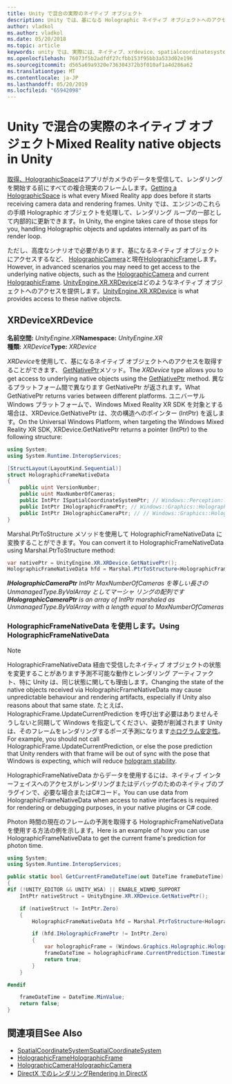 ```yaml
---
title: Unity で混合の実際のネイティブ オブジェクト
description: Unity では、基になる Holographic ネイティブ オブジェクトへのアクセスを取得します。
author: vladkol
ms.author: vladkol
ms.date: 05/20/2018
ms.topic: article
keywords: unity では、実際には、ネイティブ、xrdevice、spatialcoordinatesystem、holographicframe、holographiccamera、ispatialcoordinatesystem、iholographicframe、iholographiccamera、getnativeptr の混在
ms.openlocfilehash: 76073f5b2adfdf27cfbb153f95bb3a533d02e196
ms.sourcegitcommit: d565a69a9320e736304372b3f010af1a4d286a62
ms.translationtype: MT
ms.contentlocale: ja-JP
ms.lasthandoff: 05/20/2019
ms.locfileid: "65942098"
---
```

# <a name="mixed-reality-native-objects-in-unity"></a><span data-ttu-id="5fbca-104">Unity で混合の実際のネイティブ オブジェクト</span><span class="sxs-lookup"><span data-stu-id="5fbca-104">Mixed Reality native objects in Unity</span></span>

<span data-ttu-id="5fbca-105">[取得、HolographicSpace](getting-a-holographicspace.md)はアプリがカメラのデータを受信して、レンダリングを開始する前にすべての複合現実のフレームします。</span><span class="sxs-lookup"><span data-stu-id="5fbca-105">[Getting a HolographicSpace](getting-a-holographicspace.md) is what every Mixed Reality app does before it starts receiving camera data and rendering frames.</span></span> <span data-ttu-id="5fbca-106">Unity では、エンジンのこれらの手順 Holographic オブジェクトを処理して、レンダリング ループの一部として内部的に更新できます。</span><span class="sxs-lookup"><span data-stu-id="5fbca-106">In Unity, the engine takes care of those steps for you, handling Holographic objects and updates internally as part of its render loop.</span></span>

<span data-ttu-id="5fbca-107">ただし、高度なシナリオで必要があります、基になるネイティブ オブジェクトにアクセスするなど、 <a href="https://docs.microsoft.com/uwp/api/windows.graphics.holographic.holographiccamera" target="_blank">HolographicCamera</a>と現在<a href="https://docs.microsoft.com/uwp/api/windows.graphics.holographic.holographicframe" target="_blank">HolographicFrame</a>します。</span><span class="sxs-lookup"><span data-stu-id="5fbca-107">However, in advanced scenarios you may need to get access to the underlying native objects, such as the <a href="https://docs.microsoft.com/uwp/api/windows.graphics.holographic.holographiccamera" target="_blank">HolographicCamera</a> and current <a href="https://docs.microsoft.com/uwp/api/windows.graphics.holographic.holographicframe" target="_blank">HolographicFrame</a>.</span></span> <span data-ttu-id="5fbca-108"><a href="https://docs.unity3d.com/ScriptReference/XR.XRDevice.html" target="_blank">UnityEngine.XR.XRDevice</a>はどのようなネイティブ オブジェクトへのアクセスを提供します。</span><span class="sxs-lookup"><span data-stu-id="5fbca-108"><a href="https://docs.unity3d.com/ScriptReference/XR.XRDevice.html" target="_blank">UnityEngine.XR.XRDevice</a> is what provides access to these native objects.</span></span>

## <a name="xrdevice"></a><span data-ttu-id="5fbca-109">XRDevice</span><span class="sxs-lookup"><span data-stu-id="5fbca-109">XRDevice</span></span> 

<span data-ttu-id="5fbca-110">**名前空間:** *UnityEngine.XR*</span><span class="sxs-lookup"><span data-stu-id="5fbca-110">**Namespace:** *UnityEngine.XR*</span></span><br>
<span data-ttu-id="5fbca-111">**種類:** *XRDevice*</span><span class="sxs-lookup"><span data-stu-id="5fbca-111">**Type:** *XRDevice*</span></span>

<span data-ttu-id="5fbca-112">*XRDevice*を使用して、基になるネイティブ オブジェクトへのアクセスを取得することができます、 <a href="https://docs.unity3d.com/ScriptReference/XR.XRDevice.GetNativePtr.html" target="_blank">GetNativePtr</a>メソッド。</span><span class="sxs-lookup"><span data-stu-id="5fbca-112">The *XRDevice* type allows you to get access to underlying native objects using the <a href="https://docs.unity3d.com/ScriptReference/XR.XRDevice.GetNativePtr.html" target="_blank">GetNativePtr</a> method.</span></span> <span data-ttu-id="5fbca-113">異なるプラットフォーム間で異なります GetNativePtr が返されます。</span><span class="sxs-lookup"><span data-stu-id="5fbca-113">What GetNativePtr returns varies between different platforms.</span></span> <span data-ttu-id="5fbca-114">ユニバーサル Windows プラットフォームで、Windows Mixed Reality XR SDK を対象とする場合は、XRDevice.GetNativePtr は、次の構造へのポインター (IntPtr) を返します。</span><span class="sxs-lookup"><span data-stu-id="5fbca-114">On the Universal Windows Platform, when targeting the Windows Mixed Reality XR SDK, XRDevice.GetNativePtr returns a pointer (IntPtr) to the following structure:</span></span> 

```cs
using System;
using System.Runtime.InteropServices;

[StructLayout(LayoutKind.Sequential)]
struct HolographicFrameNativeData
{
    public uint VersionNumber;
    public uint MaxNumberOfCameras;
    public IntPtr ISpatialCoordinateSystemPtr; // Windows::Perception::Spatial::ISpatialCoordinateSystem
    public IntPtr IHolographicFramePtr; // Windows::Graphics::Holographic::IHolographicFrame 
    public IntPtr IHolographicCameraPtr; // // Windows::Graphics::Holographic::IHolographicCamera
}
```
<span data-ttu-id="5fbca-115">Marshal.PtrToStructure メソッドを使用して HolographicFrameNativeData に変換することができます。</span><span class="sxs-lookup"><span data-stu-id="5fbca-115">You can convert it to HolographicFrameNativeData using Marshal.PtrToStructure method:</span></span>
```cs
var nativePtr = UnityEngine.XR.XRDevice.GetNativePtr();
HolographicFrameNativeData hfd = Marshal.PtrToStructure<HolographicFrameNativeData>(nativePtr);
```
<span data-ttu-id="5fbca-116">***IHolographicCameraPtr** IntPtr MaxNumberOfCameras を等しい長さの UnmanagedType.ByValArray としてマーシャ リングの配列です*</span><span class="sxs-lookup"><span data-stu-id="5fbca-116">***IHolographicCameraPtr** is an array of IntPtr marshaled as UnmanagedType.ByValArray with a length equal to MaxNumberOfCameras*</span></span> 


### <a name="using-holographicframenativedata"></a><span data-ttu-id="5fbca-117">HolographicFrameNativeData を使用します。</span><span class="sxs-lookup"><span data-stu-id="5fbca-117">Using HolographicFrameNativeData</span></span>

> [!NOTE]
> <span data-ttu-id="5fbca-118">HolographicFrameNativeData 経由で受信したネイティブ オブジェクトの状態を変更することがあります予測不可能な動作とレンダリング アーティファクト、特に Unity は、同じ状態に関しても理由します。</span><span class="sxs-lookup"><span data-stu-id="5fbca-118">Changing the state of the native objects received via HolographicFrameNativeData may cause unpredictable behaviour and rendering artifacts, especially if Unity also reasons about that same state.</span></span>  <span data-ttu-id="5fbca-119">たとえば、HolographicFrame.UpdateCurrentPrediction を呼び出す必要はありませんそうしないと同期して Windows を指定してください、姿勢が削減されます Unity は、そのフレームをレンダリングするポーズ予測になります[ホログラム安定性](hologram-stability.md)。</span><span class="sxs-lookup"><span data-stu-id="5fbca-119">For example, you should not call HolographicFrame.UpdateCurrentPrediction, or else the pose prediction that Unity renders with that frame will be out of sync with the pose that Windows is expecting, which will reduce [hologram stability](hologram-stability.md).</span></span>

<span data-ttu-id="5fbca-120">HolographicFrameNativeData からデータを使用するには、ネイティブ インターフェイスへのアクセスがレンダリングまたはデバッグのためのネイティブのプラグインで、必要な場合またはC#コード。</span><span class="sxs-lookup"><span data-stu-id="5fbca-120">You can use data from HolographicFrameNativeData when access to native interfaces is required for rendering or debugging purposes, in your native plugins or C# code.</span></span> 

<span data-ttu-id="5fbca-121">Photon 時間の現在のフレームの予測を取得する HolographicFrameNativeData を使用する方法の例を示します。</span><span class="sxs-lookup"><span data-stu-id="5fbca-121">Here is an example of how you can use HolographicFrameNativeData to get the current frame's prediction for photon time.</span></span> 
```cs
using System;
using System.Runtime.InteropServices;

public static bool GetCurrentFrameDateTime(out DateTime frameDateTime)
{
#if (!UNITY_EDITOR && UNITY_WSA) || ENABLE_WINMD_SUPPORT
    IntPtr nativeStruct = UnityEngine.XR.XRDevice.GetNativePtr();

    if (nativeStruct != IntPtr.Zero)
    {
        HolographicFrameNativeData hfd = Marshal.PtrToStructure<HolographicFrameNativeData>(nativeStruct);

        if (hfd.IHolographicFramePtr != IntPtr.Zero)
        {
            var holographicFrame = (Windows.Graphics.Holographic.HolographicFrame)Marshal.GetObjectForIUnknown(hfd.IHolographicFramePtr);
            frameDateTime = holographicFrame.CurrentPrediction.Timestamp.TargetTime.DateTime;
            return true;
        }
    }

#endif

    frameDateTime = DateTime.MinValue;
    return false;
}

```

## <a name="see-also"></a><span data-ttu-id="5fbca-122">関連項目</span><span class="sxs-lookup"><span data-stu-id="5fbca-122">See Also</span></span>
* <span data-ttu-id="5fbca-123"><a href="https://docs.microsoft.com/uwp/api/windows.perception.spatial.spatialcoordinatesystem" target="_blank">SpatialCoordinateSystem</a></span><span class="sxs-lookup"><span data-stu-id="5fbca-123"><a href="https://docs.microsoft.com/uwp/api/windows.perception.spatial.spatialcoordinatesystem" target="_blank">SpatialCoordinateSystem</a></span></span>
* <span data-ttu-id="5fbca-124"><a href="https://docs.microsoft.com/uwp/api/windows.graphics.holographic.holographicframe" target="_blank">HolographicFrame</a></span><span class="sxs-lookup"><span data-stu-id="5fbca-124"><a href="https://docs.microsoft.com/uwp/api/windows.graphics.holographic.holographicframe" target="_blank">HolographicFrame</a></span></span>
* <span data-ttu-id="5fbca-125"><a href="https://docs.microsoft.com/uwp/api/windows.graphics.holographic.holographiccamera" target="_blank">HolographicCamera</a></span><span class="sxs-lookup"><span data-stu-id="5fbca-125"><a href="https://docs.microsoft.com/uwp/api/windows.graphics.holographic.holographiccamera" target="_blank">HolographicCamera</a></span></span>
* [<span data-ttu-id="5fbca-126">DirectX でのレンダリング</span><span class="sxs-lookup"><span data-stu-id="5fbca-126">Rendering in DirectX</span></span>](rendering-in-directx.md)
